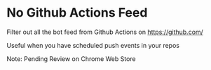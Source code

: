 # No Github Actions Feed

Filter out all the bot feed from Github Actions on https://github.com/

Useful when you have scheduled push events in your repos

Note: Pending Review on Chrome Web Store
